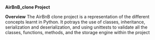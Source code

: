 **AirBnB_clone Project**

**Overview**
The AirBnB clone project is a representation of the different concepts learnt in Python. It potrays the use of classes, inheritance, serialization and deserialization, and using unittests to validate all the classes, functions, methods, and the storage engine within the project
